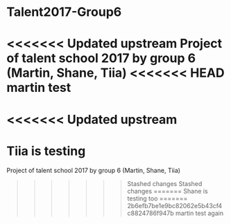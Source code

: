 # Talent2017-Group6
<<<<<<< Updated upstream
Project of talent school 2017 by group 6 (Martin, Shane, Tiia)
<<<<<<< HEAD
martin test
=======
<<<<<<< Updated upstream
=======
Tiia is testing
=======
Project of talent school 2017 by group 6 (Martin, Shane, Tiia)
>>>>>>> Stashed changes
>>>>>>> Stashed changes
=======
Shane is testing too
=======
>>>>>>> 2b6efb7be1e9bc82062e5b43cf4c8824786f947b
>>>>> martin test again
